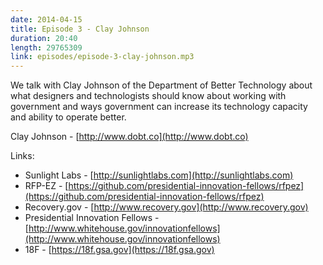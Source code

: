 ```yaml
---
date: 2014-04-15
title: Episode 3 - Clay Johnson
duration: 20:40
length: 29765309
link: episodes/episode-3-clay-johnson.mp3
---
```


We talk with Clay Johnson of the Department of Better Technology about what designers and technologists should know about working with government and ways government can increase its technology capacity and ability to operate better.

Clay Johnson - [http://www.dobt.co](http://www.dobt.co)

Links:

* Sunlight Labs - [http://sunlightlabs.com](http://sunlightlabs.com)
* RFP-EZ - [https://github.com/presidential-innovation-fellows/rfpez](https://github.com/presidential-innovation-fellows/rfpez)
* Recovery.gov - [http://www.recovery.gov](http://www.recovery.gov)
* Presidential Innovation Fellows -[http://www.whitehouse.gov/innovationfellows](http://www.whitehouse.gov/innovationfellows)
* 18F - [https://18f.gsa.gov](https://18f.gsa.gov)
